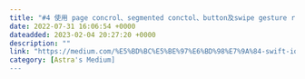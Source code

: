 ```yaml
---
title: "#4 使用 page concrol、segmented conctol、button及swipe gesture recognizer 更換專輯內容"
date: 2022-07-31 16:06:54 +0000
dateadded: 2023-02-04 20:27:20 +0000
description: ""
link: "https://medium.com/%E5%BD%BC%E5%BE%97%E6%BD%98%E7%9A%84-swift-ios-app-%E9%96%8B%E7%99%BC%E6%95%99%E5%AE%A4/4-%E4%BD%BF%E7%94%A8-page-concrol-segmented-conctol-button%E5%8F%8Aswipe-gesture-recognizer-%E6%9B%B4%E6%8F%9B%E5%B0%88%E8%BC%AF%E5%85%A7%E5%AE%B9-d4be11c6a59?source=rss-ebd4814c8620------2"
category: [Astra's Medium]
---
```

